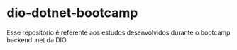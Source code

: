 # dio-dotnet-bootcamp
Esse repositório é referente aos estudos desenvolvidos durante o bootcamp backend .net da DIO
